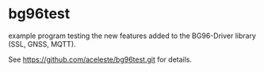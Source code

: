 # bg96test
example program testing the new features added to the BG96-Driver library (SSL, GNSS, MQTT).

See https://github.com/aceleste/bg96test.git for details.
